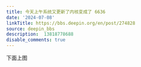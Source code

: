 ```yaml
---
title: 今天上午系统又更新了内核变成了 6636
date: '2024-07-08'
linkTitle: https://bbs.deepin.org/en/post/274828
source: deepin_bbs
description:  13818778688 
disable_comments: true
---
```

下面上图
